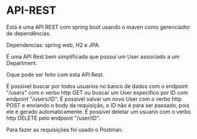 # API-REST
Está é uma API REST com spring boot usando o maven como gerenciador de dependências.

Dependencias: spring web, H2 e JPA.

É uma API Rest bem simplificada que possui um User associado a um Department.

Oque pode ser feito com esta API Rest.

É possivel buscar por todos usuarios no banco de dados com o endpoint "/users" com o verbo http GET ou buscar um User especifico por ID com endpoint "/users/ID".
É possivel salvar um novo User com o verbo http POST e enviando o body da requisição, o ID não é para ser passado, pois ele é gerado automaticamente.
É possivel deletar um usuario com o verbo http DELETE pelo endpoint "/user/ID".

Para fazer as requisições foi usado o Postman.
